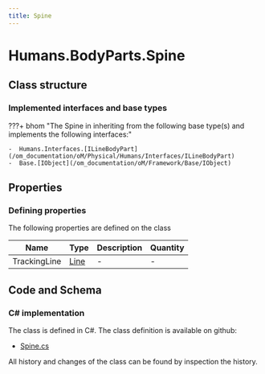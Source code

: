 ```yaml
---
title: Spine
---
```


# Humans.BodyParts.Spine



## Class structure

### Implemented interfaces and base types

???+ bhom "The Spine in inheriting from the following base type(s) and implements the following interfaces:"

    -  Humans.Interfaces.[ILineBodyPart](/om_documentation/oM/Physical/Humans/Interfaces/ILineBodyPart)
    -  Base.[IObject](/om_documentation/oM/Framework/Base/IObject)


## Properties



### Defining properties

The following properties are defined on the class

| Name             | Type             | Description      | Quantity         |
|------------------|------------------|------------------|------------------|
| TrackingLine | [Line](/om_documentation/oM/Dimensional/Geometry/Line) | - | - |


## Code and Schema

### C# implementation

The class is defined in C#. The class definition is available on github:

- [Spine.cs](https://github.com/BHoM/BHoM/blob/develop/Humans_oM/BodyParts\Spine.cs)

All history and changes of the class can be found by inspection the history.
